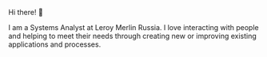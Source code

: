 Hi there! 👋

I am a Systems Analyst at Leroy Merlin Russia. I love interacting with people and helping to meet their needs through creating new or improving existing applications and processes.
